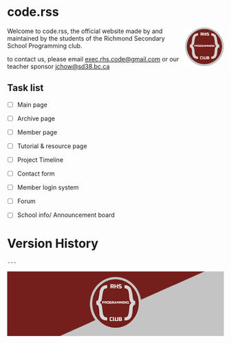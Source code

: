 # code.rss
<a href="https://github.com/RHS-coding">
    <img alt="club banner" src="img_src/logo-v1.png?raw=true" height="90" align="right" >
</a>
Welcome to code.rss, the official website made by and maintained by the students of the Richmond Secondary School Programming club. 

to contact us, please email exec.rhs.code@gmail.com or our teacher sponsor jchow@sd38.bc.ca


## Task list
- [ ] Main page
- [ ] Archive page
- [ ] Member page
- [ ] Tutorial & resource page
- [ ] Project Timeline
- [ ] Contact form
- [ ] Member login system 
- [ ] Forum
- [ ] School info/ Announcement board



# Version History
```
---
```
<p align="center">
    <a href="https://rhs-coding.github.io/code.rss/">
        <img alt="club banner" src="img_src/banner-v1.png?raw=true"  height="150">
    </a>
</p>
